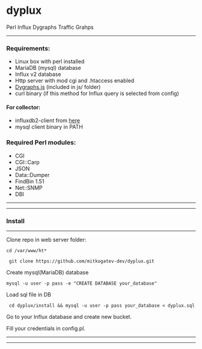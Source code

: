# dyplux
Perl Influx Dygraphs Traffic Grahps

---

### Requirements:
- Linux box with perl installed
- MariaDB (mysql) database
- Influx v2 database
- Http server with mod cgi and .htaccess enabled
- [Dygraphs.js](https://dygraphs.com/) (included in js/ folder)
- curl binary (if this method for Influx query is selected from config)

#### For collector:
- influxdb2-client from [here](https://docs.influxdata.com/influxdb/v2/reference/cli/influx/?t=Linux#download-and-install-the-influx-cli) 
- mysql client binary in PATH

### Required Perl modules:

- CGI
- CGI::Carp
- JSON
- Data::Dumper 
- FindBin 1.51
- Net::SNMP
- DBI

---
---
### Install

---

Clone repo in web server folder:

```cd /var/www/ht*```

``` git clone https://github.com/mitkogatev-dev/dyplux.git```

Create mysql(MariaDB) database

``` mysql -u user -p pass -e "CREATE DATABASE your_database" ```

Load sql file in DB

``` cd dyplux/install && mysql -u user -p pass your_database < dyplux.sql```

Go to your Influx database and create new bucket.

Fill your credentials in config.pl.

---
---


